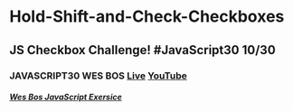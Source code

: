 # Hold-Shift-and-Check-Checkboxes
## JS Checkbox Challenge! #JavaScript30 10/30
### JAVASCRIPT30 WES BOS  [Live](https://artanmerko.github.io/Hold-Shift-and-Check-Checkboxes/) [YouTube](https://www.youtube.com/watchv=RIPYsKx1iiU&list=PLu8EoSxDXHP6CGK4YVJhL_VWetA865GOH&index=10)


##### [Wes Bos JavaScript Exersice](https://javascript30.com/)

